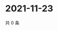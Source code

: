# 2021-11-23

共 0 条

<!-- BEGIN WEIBO -->
<!-- 最后更新时间 Tue Nov 23 2021 01:21:03 GMT+0800 (China Standard Time) -->

<!-- END WEIBO -->
